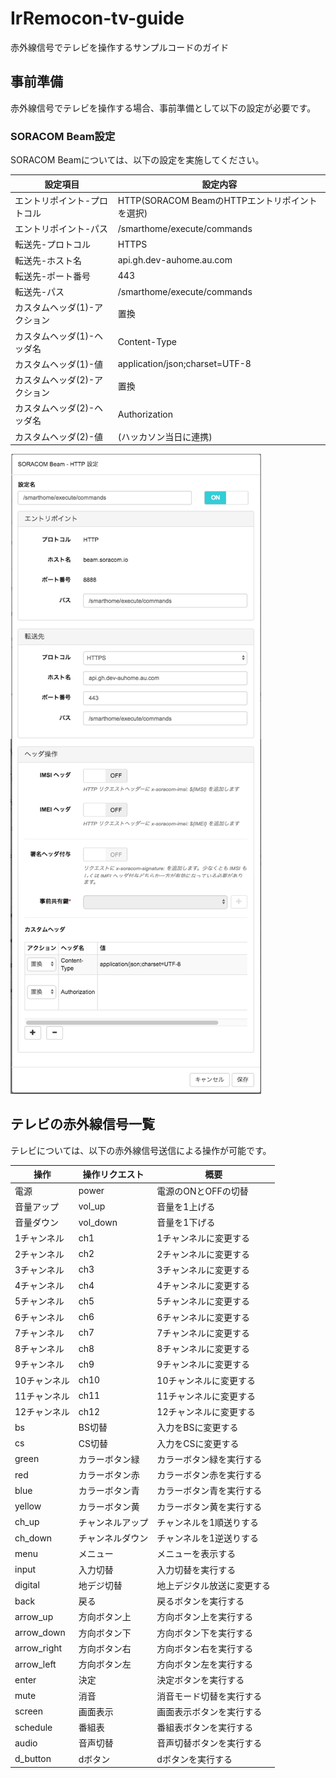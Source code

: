 # IrRemocon-tv-guide
赤外線信号でテレビを操作するサンプルコードのガイド

## 事前準備
赤外線信号でテレビを操作する場合、事前準備として以下の設定が必要です。

### SORACOM Beam設定
SORACOM Beamについては、以下の設定を実施してください。

|設定項目|設定内容|
|------------------------|---------------------------------------------|
| エントリポイント-プロトコル | HTTP(SORACOM BeamのHTTPエントリポイントを選択) |
| エントリポイント-パス | /smarthome/execute/commands |
| 転送先-プロトコル | HTTPS |
| 転送先-ホスト名 | api.gh.dev-auhome.au.com |
| 転送先-ポート番号 | 443 |
| 転送先-パス | /smarthome/execute/commands |
| カスタムヘッダ(1)-アクション | 置換 |
| カスタムヘッダ(1)-ヘッダ名 | Content-Type |
| カスタムヘッダ(1)-値 | application/json;charset=UTF-8 |
| カスタムヘッダ(2)-アクション | 置換 |
| カスタムヘッダ(2)-ヘッダ名 | Authorization |
| カスタムヘッダ(2)-値 | (ハッカソン当日に連携) |

![SORACOM Beam設定例](./SORACOM-Beam設定例.png "SORACOM Beam設定例")


## テレビの赤外線信号一覧
テレビについては、以下の赤外線信号送信による操作が可能です。

|操作|操作リクエスト|概要|
|---|------------|---|
| 電源 | power | 電源のONとOFFの切替 |
| 音量アップ | vol_up | 音量を1上げる |
| 音量ダウン | vol_down | 音量を1下げる |
| 1チャンネル | ch1 | 1チャンネルに変更する |
| 2チャンネル | ch2 | 2チャンネルに変更する |
| 3チャンネル | ch3 | 3チャンネルに変更する |
| 4チャンネル | ch4 | 4チャンネルに変更する |
| 5チャンネル | ch5 | 5チャンネルに変更する |
| 6チャンネル | ch6 | 6チャンネルに変更する |
| 7チャンネル | ch7 | 7チャンネルに変更する |
| 8チャンネル | ch8 | 8チャンネルに変更する |
| 9チャンネル | ch9 | 9チャンネルに変更する |
| 10チャンネル | ch10 | 10チャンネルに変更する |
| 11チャンネル | ch11 | 11チャンネルに変更する |
| 12チャンネル | ch12 | 12チャンネルに変更する |
| bs | BS切替 | 入力をBSに変更する |
| cs | CS切替 | 入力をCSに変更する |
| green | カラーボタン緑 | カラーボタン緑を実行する |
| red | カラーボタン赤 | カラーボタン赤を実行する |
| blue | カラーボタン青 | カラーボタン青を実行する |
| yellow | カラーボタン黄 | カラーボタン黄を実行する |
| ch_up | チャンネルアップ | チャンネルを1順送りする |
| ch_down | チャンネルダウン | チャンネルを1逆送りする |
| menu | メニュー | メニューを表示する |
| input | 入力切替 | 入力切替を実行する |
| digital | 地デジ切替 | 地上デジタル放送に変更する |
| back | 戻る | 戻るボタンを実行する |
| arrow_up | 方向ボタン上 | 方向ボタン上を実行する |
| arrow_down | 方向ボタン下 | 方向ボタン下を実行する |
| arrow_right | 方向ボタン右 | 方向ボタン右を実行する |
| arrow_left | 方向ボタン左 | 方向ボタン左を実行する |
| enter | 決定 | 決定ボタンを実行する |
| mute | 消音 | 消音モード切替を実行する |
| screen | 画面表示 | 画面表示ボタンを実行する |
| schedule | 番組表 | 番組表ボタンを実行する |
| audio | 音声切替 | 音声切替ボタンを実行する |
| d_button | dボタン | dボタンを実行する |
